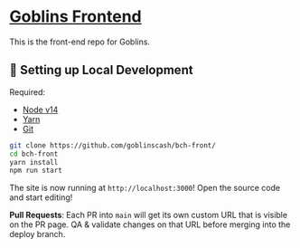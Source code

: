 # [Goblins Frontend](https://goblins.cash/)
This is the front-end repo for Goblins. 

##  🔧 Setting up Local Development

Required: 
- [Node v14](https://nodejs.org/download/release/latest-v14.x/)  
- [Yarn](https://classic.yarnpkg.com/en/docs/install/) 
- [Git](https://git-scm.com/downloads)


```bash
git clone https://github.com/goblinscash/bch-front/
cd bch-front
yarn install
npm run start
```

The site is now running at `http://localhost:3000`!
Open the source code and start editing!

**Pull Requests**:
Each PR into `main` will get its own custom URL that is visible on the PR page. QA & validate changes on that URL before merging into the deploy branch. 

